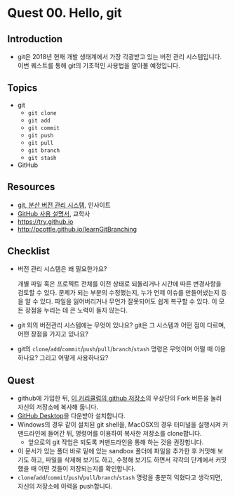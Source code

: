 # Quest 00. Hello, git


## Introduction
* git은 2018년 현재 개발 생태계에서 가장 각광받고 있는 버전 관리 시스템입니다. 이번 퀘스트를 통해 git의 기초적인 사용법을 알아볼 예정입니다.

## Topics
* git
  * `git clone`
  * `git add`
  * `git commit`
  * `git push`
  * `git pull`
  * `git branch`
  * `git stash`
* GitHub

## Resources
* [git, 분산 버전 관리 시스템](http://www.yes24.com/24/goods/3676100?scode=032&OzSrank=1), 인사이트
* [GitHub 사용 설명서](http://www.yes24.com/24/Goods/17638082?Acode=101), 교학사
* https://try.github.io
* http://pcottle.github.io/learnGitBranching

## Checklist
* 버전 관리 시스템은 왜 필요한가요?

   개별 파일 혹은 프로젝트 전체를 이전 상태로 되돌리거나 시간에 따른 변경사항을 검토할 수 있다.
   문제가 되는 부분의 수정했는지, 누가 언제 이슈를 만들어냈는지 등을 알 수 있다.
   파일을 잃어버리거나 무언가 잘못되어도 쉽게 복구할 수 있다.
   이 모든 장점을 누리는 데 큰 노력이 들지 않는다.
 
* git 외의 버전관리 시스템에는 무엇이 있나요? git은 그 시스템과 어떤 점이 다르며, 어떤 장점을 가지고 있나요?


* git의 `clone`/`add`/`commit`/`push`/`pull`/`branch`/`stash` 명령은 무엇이며 어떨 때 이용하나요? 그리고 어떻게 사용하나요?

## Quest
* github에 가입한 뒤, [이 커리큘럼의 github 저장소](https://github.com/KnowRe/WebDevCurriculum)의 우상단의 Fork 버튼을 눌러 자신의 저장소에 복사해 둡니다.
* [GitHub Desktop](https://desktop.github.com/)을 다운받아 설치합니다.
* Windows의 경우 같이 설치된 git shell을, MacOSX의 경우 터미널을 실행시켜 커맨드라인에 들어간 뒤, 명령어를 이용하여 복사한 저장소를 clone합니다.
  * 앞으로의 git 작업은 되도록 커맨드라인을 통해 하는 것을 권장합니다.
* 이 문서가 있는 폴더 바로 밑에 있는 sandbox 폴더에 파일을 추가한 후 커밋해 보기도 하고, 파일을 삭제해 보기도 하고, 수정해 보기도 하면서 각각의 단계에서 커밋했을 때 어떤 것들이 저장되는지를 확인합니다.
* `clone`/`add`/`commit`/`push`/`pull`/`branch`/`stash` 명령을 충분히 익혔다고 생각되면, 자신의 저장소에 이력을 push합니다.
